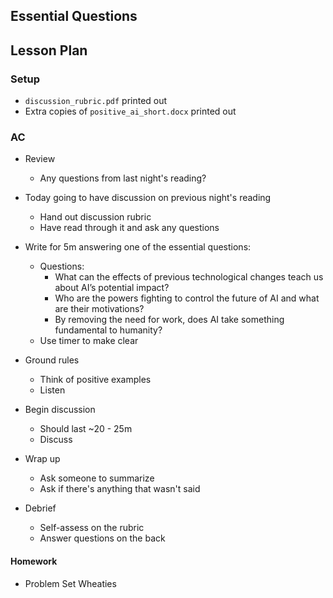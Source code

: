 ## Essential Questions

## Lesson Plan

### Setup

- `discussion_rubric.pdf` printed out
- Extra copies of `positive_ai_short.docx` printed out

### AC

- Review
    - Any questions from last night's reading?

- Today going to have discussion on previous night's reading
    - Hand out discussion rubric
    - Have read through it and ask any questions
- Write for 5m answering one of the essential questions:
    - Questions:
        - What can the effects of previous technological changes teach us about AI’s potential impact?
        - Who are the powers fighting to control the future of AI and what are their motivations?
        - By removing the need for work, does AI take something fundamental to humanity?
    - Use timer to make clear
- Ground rules
    - Think of positive examples
    - Listen
- Begin discussion
    - Should last ~20 - 25m
    - Discuss
- Wrap up
    - Ask someone to summarize
    - Ask if there's anything that wasn't said
- Debrief
    - Self-assess on the rubric
    - Answer questions on the back

#### Homework

- Problem Set Wheaties
